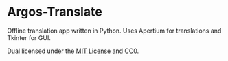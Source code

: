 # Argos-Translate

Offline translation app written in Python. Uses Apertium for translations and Tkinter for GUI.

Dual licensed under the [MIT License](https://github.com/argosopentech/argos-translate/blob/master/LICENSE) and [CC0](https://creativecommons.org/share-your-work/public-domain/cc0/).

